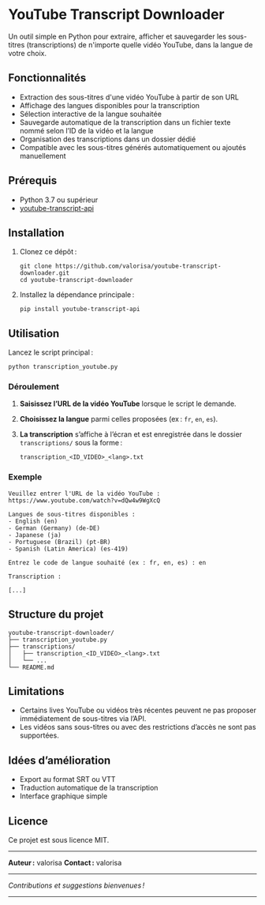 # YouTube Transcript Downloader

Un outil simple en Python pour extraire, afficher et sauvegarder les sous-titres (transcriptions) de n'importe quelle vidéo YouTube, dans la langue de votre choix.

## Fonctionnalités

- Extraction des sous-titres d'une vidéo YouTube à partir de son URL
- Affichage des langues disponibles pour la transcription
- Sélection interactive de la langue souhaitée
- Sauvegarde automatique de la transcription dans un fichier texte nommé selon l’ID de la vidéo et la langue
- Organisation des transcriptions dans un dossier dédié
- Compatible avec les sous-titres générés automatiquement ou ajoutés manuellement

## Prérequis

- Python 3.7 ou supérieur
- [youtube-transcript-api](https://github.com/jdepoix/youtube-transcript-api)

## Installation

1. Clonez ce dépôt :

   ```shell
   git clone https://github.com/valorisa/youtube-transcript-downloader.git
   cd youtube-transcript-downloader
   ```

2. Installez la dépendance principale :

   ```shell
   pip install youtube-transcript-api
   ```

## Utilisation

Lancez le script principal :

```shell
python transcription_youtube.py
```

### Déroulement

1. **Saisissez l’URL de la vidéo YouTube** lorsque le script le demande.
2. **Choisissez la langue** parmi celles proposées (ex : `fr`, `en`, `es`).
3. **La transcription** s’affiche à l’écran et est enregistrée dans le dossier `transcriptions/` sous la forme :

   ```text
   transcription_<ID_VIDEO>_<lang>.txt
   ```

### Exemple

```text
Veuillez entrer l'URL de la vidéo YouTube : https://www.youtube.com/watch?v=dQw4w9WgXcQ

Langues de sous-titres disponibles :
- English (en)
- German (Germany) (de-DE)
- Japanese (ja)
- Portuguese (Brazil) (pt-BR)
- Spanish (Latin America) (es-419)

Entrez le code de langue souhaité (ex : fr, en, es) : en

Transcription :

[...]
```

## Structure du projet

```console
youtube-transcript-downloader/
├── transcription_youtube.py
├── transcriptions/
│   ├── transcription_<ID_VIDEO>_<lang>.txt
│   └── ...
└── README.md
```

## Limitations

- Certains lives YouTube ou vidéos très récentes peuvent ne pas proposer immédiatement de sous-titres via l’API.
- Les vidéos sans sous-titres ou avec des restrictions d’accès ne sont pas supportées.

## Idées d’amélioration

- Export au format SRT ou VTT
- Traduction automatique de la transcription
- Interface graphique simple

## Licence

Ce projet est sous licence MIT.

---

**Auteur :** valorisa
**Contact :** valorisa

---

*Contributions et suggestions bienvenues !*

---
